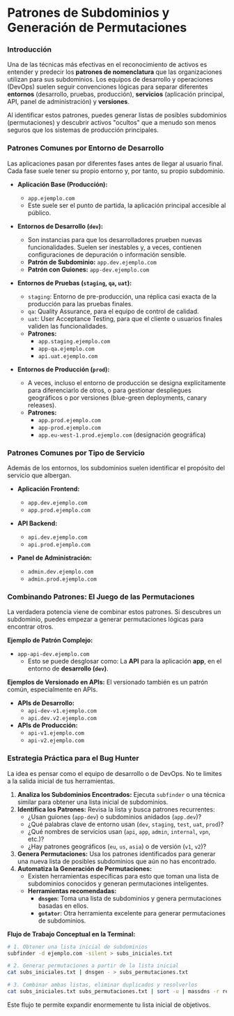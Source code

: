# Patrones de Subdominios y Generación de Permutaciones

### Introducción

Una de las técnicas más efectivas en el reconocimiento de activos es entender y predecir los **patrones de nomenclatura** que las organizaciones utilizan para sus subdominios. Los equipos de desarrollo y operaciones (DevOps) suelen seguir convenciones lógicas para separar diferentes **entornos** (desarrollo, pruebas, producción), **servicios** (aplicación principal, API, panel de administración) y **versiones**.

Al identificar estos patrones, puedes generar listas de posibles subdominios (permutaciones) y descubrir activos "ocultos" que a menudo son menos seguros que los sistemas de producción principales.

### Patrones Comunes por Entorno de Desarrollo

Las aplicaciones pasan por diferentes fases antes de llegar al usuario final. Cada fase suele tener su propio entorno y, por tanto, su propio subdominio.

- **Aplicación Base (Producción):**

  - `app.ejemplo.com`
  - Este suele ser el punto de partida, la aplicación principal accesible al público.
- **Entornos de Desarrollo (`dev`):**

  - Son instancias para que los desarrolladores prueben nuevas funcionalidades. Suelen ser inestables y, a veces, contienen configuraciones de depuración o información sensible.
  - **Patrón de Subdominio:** `app.dev.ejemplo.com`
  - **Patrón con Guiones:** `app-dev.ejemplo.com`
- **Entornos de Pruebas (`staging`, `qa`, `uat`):**

  - `staging`: Entorno de pre-producción, una réplica casi exacta de la producción para las pruebas finales.
  - `qa`: Quality Assurance, para el equipo de control de calidad.
  - `uat`: User Acceptance Testing, para que el cliente o usuarios finales validen las funcionalidades.
  - **Patrones:**
    - `app.staging.ejemplo.com`
    - `app-qa.ejemplo.com`
    - `api.uat.ejemplo.com`
- **Entornos de Producción (`prod`):**

  - A veces, incluso el entorno de producción se designa explícitamente para diferenciarlo de otros, o para gestionar despliegues geográficos o por versiones (blue-green deployments, canary releases).
  - **Patrones:**
    - `app.prod.ejemplo.com`
    - `app-prod.ejemplo.com`
    - `app.eu-west-1.prod.ejemplo.com` (designación geográfica)

### Patrones Comunes por Tipo de Servicio

Además de los entornos, los subdominios suelen identificar el propósito del servicio que albergan.

- **Aplicación Frontend:**

  - `app.dev.ejemplo.com`
  - `app.prod.ejemplo.com`
- **API Backend:**

  - `api.dev.ejemplo.com`
  - `api.prod.ejemplo.com`
- **Panel de Administración:**

  - `admin.dev.ejemplo.com`
  - `admin.prod.ejemplo.com`

### Combinando Patrones: El Juego de las Permutaciones

La verdadera potencia viene de combinar estos patrones. Si descubres un subdominio, puedes empezar a generar permutaciones lógicas para encontrar otros.

**Ejemplo de Patrón Complejo:**

- `app-api-dev.ejemplo.com`
  - Esto se puede desglosar como: La **API** para la aplicación **app**, en el entorno de **desarrollo (`dev`)**.

**Ejemplos de Versionado en APIs:** El versionado también es un patrón común, especialmente en APIs.

- **APIs de Desarrollo:**
  - `api-dev-v1.ejemplo.com`
  - `api.dev.v2.ejemplo.com`
- **APIs de Producción:**
  - `api-v1.ejemplo.com`
  - `api-v2.ejemplo.com`

### Estrategia Práctica para el Bug Hunter

La idea es pensar como el equipo de desarrollo o de DevOps. No te limites a la salida inicial de tus herramientas.

1. **Analiza los Subdominios Encontrados:** Ejecuta `subfinder` o una técnica similar para obtener una lista inicial de subdominios.
2. **Identifica los Patrones:** Revisa la lista y busca patrones recurrentes:
   - ¿Usan guiones (`app-dev`) o subdominios anidados (`app.dev`)?
   - ¿Qué palabras clave de entorno usan (`dev`, `staging`, `test`, `uat`, `prod`)?
   - ¿Qué nombres de servicios usan (`api`, `app`, `admin`, `internal`, `vpn`, etc.)?
   - ¿Hay patrones geográficos (`eu`, `us`, `asia`) o de versión (`v1`, `v2`)?
3. **Genera Permutaciones:** Usa los patrones identificados para generar una nueva lista de posibles subdominios que aún no has encontrado.
4. **Automatiza la Generación de Permutaciones:**
   - Existen herramientas específicas para esto que toman una lista de subdominios conocidos y generan permutaciones inteligentes.
   - **Herramientas recomendadas:**
     - **`dnsgen`**: Toma una lista de subdominios y genera permutaciones basadas en ellos.
     - **`gotator`**: Otra herramienta excelente para generar permutaciones de subdominios.

**Flujo de Trabajo Conceptual en la Terminal:**

```bash
# 1. Obtener una lista inicial de subdominios
subfinder -d ejemplo.com -silent > subs_iniciales.txt

# 2. Generar permutaciones a partir de la lista inicial
cat subs_iniciales.txt | dnsgen - > subs_permutaciones.txt

# 3. Combinar ambas listas, eliminar duplicados y resolverlos
cat subs_iniciales.txt subs_permutaciones.txt | sort -u | massdns -r resolvers.txt -t A -o J > subs_resueltos.json
```

Este flujo te permite expandir enormemente tu lista inicial de objetivos.
